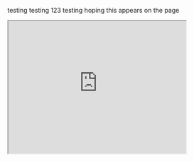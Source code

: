 testing testing 123 testing
hoping this appears on the page
<iframe src="https://www.openprocessing.org/sketch/890799/embed/" width="400" height="300"></iframe>